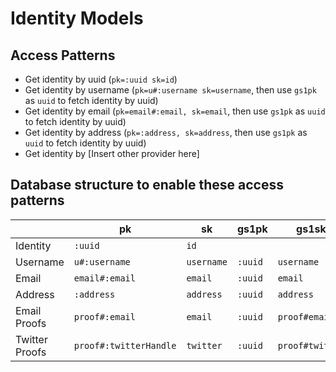 # Identity Models

## Access Patterns

- Get identity by uuid (`pk=:uuid sk=id`)
- Get identity by username (`pk=u#:username sk=username`, then use `gs1pk` as `uuid` to fetch identity by uuid)
- Get identity by email (`pk=email#:email, sk=email`, then use `gs1pk` as `uuid` to fetch identity by uuid)
- Get identity by address (`pk=:address, sk=address`, then use `gs1pk` as `uuid` to fetch identity by uuid)
- Get identity by [Insert other provider here]

## Database structure to enable these access patterns

|                | pk                      | sk               | gs1pk           | gs1sk           |
|----------------|-------------------------|------------------|-----------------|-----------------|
| Identity       | `:uuid`                 | `id`             |                 |                 |
| Username       | `u#:username`           | `username`       | `:uuid`         | `username`      |
| Email          | `email#:email`          | `email`          | `:uuid`         | `email`         |
| Address        | `:address`              | `address`        | `:uuid`         | `address`       |
| Email Proofs   | `proof#:email`          | `email`          | `:uuid`         | `proof#email`   |
| Twitter Proofs | `proof#:twitterHandle`  | `twitter`        | `:uuid`         | `proof#twitter` |
